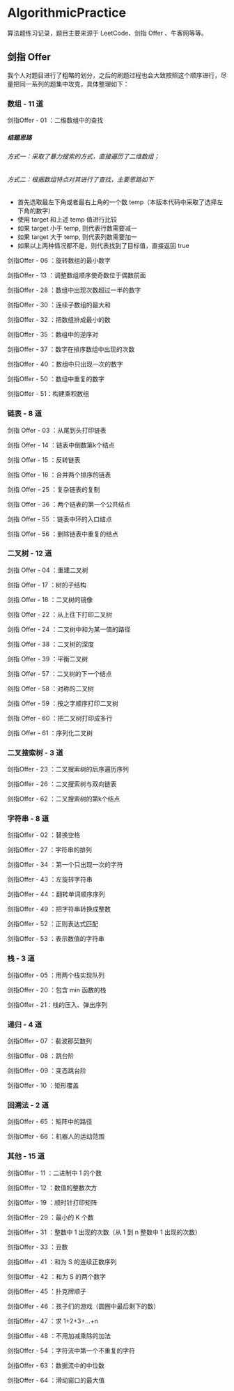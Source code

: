 # AlgorithmicPractice
算法题练习记录，题目主要来源于 LeetCode、剑指 Offer 、牛客网等等。

## 剑指 Offer

我个人对题目进行了粗略的划分，之后的刷题过程也会大致按照这个顺序进行，尽量把同一系列的题集中攻克，具体整理如下：

### 数组 - 11 道

剑指Offer - 01 ：二维数组中的查找

##### 结题思路

###### 方式一：采取了暴力搜索的方式，直接遍历了二维数组；

###### 方式二：根据数组特点对其进行了查找，主要思路如下

* 首先选取最左下角或者最右上角的一个数 temp（本版本代码中采取了选择左下角的数字）
* 使用 target 和上述 temp 值进行比较
* 如果 target 小于 temp, 则代表行数需要减一
* 如果 target 大于 temp, 则代表列数需要加一
* 如果以上两种情况都不是，则代表找到了目标值，直接返回 true

剑指Offer - 06 ：旋转数组的最小数字

剑指Offer - 13 ：调整数组顺序使奇数位于偶数前面

剑指Offer - 28 ：数组中出现次数超过一半的数字

剑指Offer - 30 ：连续子数组的最大和

剑指Offer - 32 ：把数组排成最小的数

剑指Offer - 35 ：数组中的逆序对

剑指Offer - 37 ：数字在排序数组中出现的次数

剑指Offer - 40 ：数组中只出现一次的数字

剑指Offer - 50 ：数组中重复的数字

剑指Offer - 51：构建乘积数组

### 链表 - 8 道

剑指 Offer - 03 ：从尾到头打印链表

剑指 Offer - 14 ：链表中倒数第k个结点

剑指 Offer - 15 ：反转链表

剑指 Offer - 16 ：合并两个排序的链表

剑指 Offer - 25 ：复杂链表的复制

剑指 Offer - 36 ：两个链表的第一个公共结点

剑指 Offer - 55 ：链表中环的入口结点

剑指 Offer - 56 ：删除链表中重复的结点

### 二叉树 - 12 道

剑指 Offer - 04 ：重建二叉树

剑指 Offer - 17 ：树的子结构

剑指 Offer - 18 ：二叉树的镜像

剑指 Offer - 22 ：从上往下打印二叉树

剑指 Offer - 24 ：二叉树中和为某一值的路径

剑指 Offer - 38 ：二叉树的深度

剑指 Offer - 39 ：平衡二叉树

剑指 Offer - 57 ：二叉树的下一个结点

剑指 Offer - 58 ：对称的二叉树

剑指 Offer - 59 ：按之字顺序打印二叉树

剑指 Offer - 60 ：把二叉树打印成多行

剑指 Offer - 61 ：序列化二叉树

### 二叉搜索树 - 3 道

剑指Offer - 23 ：二叉搜索树的后序遍历序列

剑指Offer - 26 ：二叉搜索树与双向链表

剑指Offer - 62 ：二叉搜索树的第k个结点

### 字符串 - 8 道

剑指Offer - 02 ：替换空格

剑指Offer - 27 ：字符串的排列

剑指Offer - 34 ：第一个只出现一次的字符

剑指Offer - 43 ：左旋转字符串

剑指Offer - 44 ：翻转单词顺序序列

剑指Offer - 49 ：把字符串转换成整数

剑指Offer - 52 ：正则表达式匹配

剑指Offer - 53 ：表示数值的字符串

### 栈 - 3 道

剑指Offer - 05 ：用两个栈实现队列

剑指Offer - 20 ：包含 min 函数的栈

剑指Offer - 21：栈的压入、弹出序列

### 递归 - 4 道

剑指Offer - 07 ：裴波那契数列

剑指Offer - 08 ：跳台阶

剑指Offer - 09 ：变态跳台阶

剑指Offer - 10 ：矩形覆盖

### 回溯法 - 2 道

剑指Offer - 65 ：矩阵中的路径

剑指Offer - 66 ：机器人的运动范围

### 其他 - 15 道

剑指Offer - 11 ：二进制中 1 的个数

剑指Offer - 12 ：数值的整数次方

剑指Offer - 19 ：顺时针打印矩阵

剑指Offer - 29 ：最小的 K 个数

剑指Offer - 31 ：整数中 1 出现的次数（从 1 到 n 整数中 1 出现的次数）

剑指Offer - 33 ：丑数

剑指Offer - 41 ：和为 S 的连续正数序列

剑指Offer - 42 ：和为 S 的两个数字

剑指Offer - 45 ：扑克牌顺子

剑指Offer - 46 ：孩子们的游戏（圆圈中最后剩下的数）

剑指Offer - 47 ：求 1+2+3+…+n

剑指Offer - 48 ：不用加减乘除的加法

剑指Offer - 54 ：字符流中第一个不重复的字符

剑指Offer - 63 ：数据流中的中位数

剑指Offer - 64 ：滑动窗口的最大值